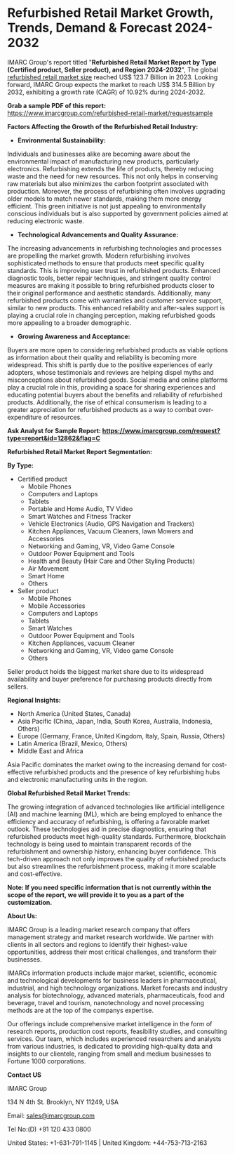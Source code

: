 ﻿# **Refurbished Retail Market Growth, Trends, Demand & Forecast 2024-2032**
IMARC Group's report titled "**Refurbished Retail Market Report by Type (Certified product, Seller product), and Region 2024-2032**", The global [refurbished retail market size](https://www.imarcgroup.com/refurbished-retail-market) reached US$ 123.7 Billion in 2023. Looking forward, IMARC Group expects the market to reach US$ 314.5 Billion by 2032, exhibiting a growth rate (CAGR) of 10.92% during 2024-2032.

**Grab a sample PDF of this report:** <https://www.imarcgroup.com/refurbished-retail-market/requestsample>

**Factors Affecting the Growth of the Refurbished Retail Industry:**

- **Environmental Sustainability:**

Individuals and businesses alike are becoming aware about the environmental impact of manufacturing new products, particularly electronics. Refurbishing extends the life of products, thereby reducing waste and the need for new resources. This not only helps in conserving raw materials but also minimizes the carbon footprint associated with production. Moreover, the process of refurbishing often involves upgrading older models to match newer standards, making them more energy efficient. This green initiative is not just appealing to environmentally conscious individuals but is also supported by government policies aimed at reducing electronic waste.

- **Technological Advancements and Quality Assurance:**

The increasing advancements in refurbishing technologies and processes are propelling the market growth. Modern refurbishing involves sophisticated methods to ensure that products meet specific quality standards. This is improving user trust in refurbished products. Enhanced diagnostic tools, better repair techniques, and stringent quality control measures are making it possible to bring refurbished products closer to their original performance and aesthetic standards. Additionally, many refurbished products come with warranties and customer service support, similar to new products. This enhanced reliability and after-sales support is playing a crucial role in changing perception, making refurbished goods more appealing to a broader demographic.

- **Growing Awareness and Acceptance:**

Buyers are more open to considering refurbished products as viable options as information about their quality and reliability is becoming more widespread. This shift is partly due to the positive experiences of early adopters, whose testimonials and reviews are helping dispel myths and misconceptions about refurbished goods. Social media and online platforms play a crucial role in this, providing a space for sharing experiences and educating potential buyers about the benefits and reliability of refurbished products. Additionally, the rise of ethical consumerism is leading to a greater appreciation for refurbished products as a way to combat over-expenditure of resources.

**Ask Analyst for Sample Report: <https://www.imarcgroup.com/request?type=report&id=12862&flag=C>**

**Refurbished Retail Market Report Segmentation:**

**By Type:**

- Certified product
  - Mobile Phones
  - Computers and Laptops
  - Tablets
  - Portable and Home Audio, TV Video
  - Smart Watches and Fitness Tracker
  - Vehicle Electronics (Audio, GPS Navigation and Trackers)
  - Kitchen Appliances, Vacuum Cleaners, lawn Mowers and Accessories
  - Networking and Gaming, VR, Video Game Console
  - Outdoor Power Equipment and Tools
  - Health and Beauty (Hair Care and Other Styling Products)
  - Air Movement
  - Smart Home
  - Others
- Seller product
  - Mobile Phones
  - Mobile Accessories
  - Computers and Laptops
  - Tablets
  - Smart Watches
  - Outdoor Power Equipment and Tools
  - Kitchen Appliances, vacuum Cleaner
  - Networking and Gaming, VR, Video game Console
  - Others

Seller product holds the biggest market share due to its widespread availability and buyer preference for purchasing products directly from sellers.

**Regional Insights:**

- North America (United States, Canada)
- Asia Pacific (China, Japan, India, South Korea, Australia, Indonesia, Others)
- Europe (Germany, France, United Kingdom, Italy, Spain, Russia, Others)
- Latin America (Brazil, Mexico, Others)
- Middle East and Africa

Asia Pacific dominates the market owing to the increasing demand for cost-effective refurbished products and the presence of key refurbishing hubs and electronic manufacturing units in the region.

**Global Refurbished Retail Market Trends:**

The growing integration of advanced technologies like artificial intelligence (AI) and machine learning (ML), which are being employed to enhance the efficiency and accuracy of refurbishing, is offering a favorable market outlook. These technologies aid in precise diagnostics, ensuring that refurbished products meet high-quality standards. Furthermore, blockchain technology is being used to maintain transparent records of the refurbishment and ownership history, enhancing buyer confidence. This tech-driven approach not only improves the quality of refurbished products but also streamlines the refurbishment process, making it more scalable and cost-effective.

**Note: If you need specific information that is not currently within the scope of the report, we will provide it to you as a part of the customization.**

**About Us:**

IMARC Group is a leading market research company that offers management strategy and market research worldwide. We partner with clients in all sectors and regions to identify their highest-value opportunities, address their most critical challenges, and transform their businesses.

IMARCs information products include major market, scientific, economic and technological developments for business leaders in pharmaceutical, industrial, and high technology organizations. Market forecasts and industry analysis for biotechnology, advanced materials, pharmaceuticals, food and beverage, travel and tourism, nanotechnology and novel processing methods are at the top of the companys expertise.

Our offerings include comprehensive market intelligence in the form of research reports, production cost reports, feasibility studies, and consulting services. Our team, which includes experienced researchers and analysts from various industries, is dedicated to providing high-quality data and insights to our clientele, ranging from small and medium businesses to Fortune 1000 corporations.

**Contact US**

IMARC Group

134 N 4th St. Brooklyn, NY 11249, USA

Email: sales@imarcgroup.com

Tel No:(D) +91 120 433 0800

United States: +1-631-791-1145 | United Kingdom: +44-753-713-2163
